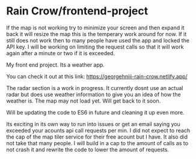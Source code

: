 # Rain Crow/frontend-project
If the map is not working try to minimize your screen and then expand it back it will resize the map this is the temperary work around for now. If it still does not work then to many people have used the app and locked the API key. I will be working on limiting the request calls so that it will work again after a minute or two if it is exceeded.

My front end project. Its a weather app.

You can check it out at this link: https://georgehniii-rain-crow.netlify.app/

The radar section is a work in progress. It currently dosnt use an actual radar but does use weather information to give you an idea of how the weather is. The map may not load yet. Will get back to it soon.

Will be updating the code to ES6 in future and cleaning it up even more.

Its exciting in its own way to run into issues or get an email saying you exceeded your acounts api call requests per min. I did not expect to reach the cap of the map tiler service for their free acount but I have. It also did not take that many people. I will build in a cap to the amount of calls as to not crash it and rewrite the code to lower the amount of requests. 
